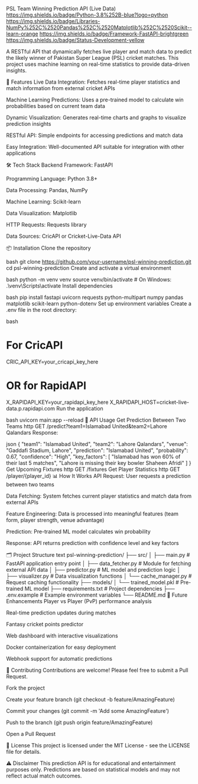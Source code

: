 PSL Team Winning Prediction API (Live Data)
https://img.shields.io/badge/Python-3.8%252B-blue?logo=python
https://img.shields.io/badge/Libraries-NumPy%252C%2520Pandas%252C%2520Matplotlib%252C%2520Scikit--learn-orange
https://img.shields.io/badge/Framework-FastAPI-brightgreen
https://img.shields.io/badge/Status-Development-yellow

A RESTful API that dynamically fetches live player and match data to predict the likely winner of Pakistan Super League (PSL) cricket matches. This project uses machine learning on real-time statistics to provide data-driven insights.

🚀 Features
Live Data Integration: Fetches real-time player statistics and match information from external cricket APIs

Machine Learning Predictions: Uses a pre-trained model to calculate win probabilities based on current team data

Dynamic Visualization: Generates real-time charts and graphs to visualize prediction insights

RESTful API: Simple endpoints for accessing predictions and match data

Easy Integration: Well-documented API suitable for integration with other applications

🛠️ Tech Stack
Backend Framework: FastAPI

Programming Language: Python 3.8+

Data Processing: Pandas, NumPy

Machine Learning: Scikit-learn

Data Visualization: Matplotlib

HTTP Requests: Requests library

Data Sources: CricAPI or Cricket-Live-Data API

📦 Installation
Clone the repository

bash
git clone https://github.com/your-username/psl-winning-prediction.git
cd psl-winning-prediction
Create and activate a virtual environment

bash
python -m venv venv
source venv/bin/activate  # On Windows: .\venv\Scripts\activate
Install dependencies

bash
pip install fastapi uvicorn requests python-multipart numpy pandas matplotlib scikit-learn python-dotenv
Set up environment variables
Create a .env file in the root directory:

bash
# For CricAPI
CRIC_API_KEY=your_cricapi_key_here

# OR for RapidAPI
X_RAPIDAPI_KEY=your_rapidapi_key_here
X_RAPIDAPI_HOST=cricket-live-data.p.rapidapi.com
Run the application

bash
uvicorn main:app --reload
🚦 API Usage
Get Prediction Between Two Teams
http
GET /predict?team1=Islamabad United&team2=Lahore Qalandars
Response:

json
{
  "team1": "Islamabad United",
  "team2": "Lahore Qalandars",
  "venue": "Gaddafi Stadium, Lahore",
  "prediction": "Islamabad United",
  "probability": 0.67,
  "confidence": "High",
  "key_factors": [
    "Islamabad has won 60% of their last 5 matches",
    "Lahore is missing their key bowler Shaheen Afridi"
  ]
}
Get Upcoming Fixtures
http
GET /fixtures
Get Player Statistics
http
GET /player/{player_id}
📊 How It Works
API Request: User requests a prediction between two teams

Data Fetching: System fetches current player statistics and match data from external APIs

Feature Engineering: Data is processed into meaningful features (team form, player strength, venue advantage)

Prediction: Pre-trained ML model calculates win probability

Response: API returns prediction with confidence level and key factors

🗂️ Project Structure
text
psl-winning-prediction/
├── src/
│   ├── main.py                 # FastAPI application entry point
│   ├── data_fetcher.py         # Module for fetching external API data
│   ├── predictor.py            # ML model and prediction logic
│   ├── visualizer.py           # Data visualization functions
│   └── cache_manager.py        # Request caching functionality
├── models/
│   └── trained_model.pkl       # Pre-trained ML model
├── requirements.txt            # Project dependencies
├── .env.example               # Example environment variables
└── README.md
🔮 Future Enhancements
Player vs Player (PvP) performance analysis

Real-time prediction updates during matches

Fantasy cricket points predictor

Web dashboard with interactive visualizations

Docker containerization for easy deployment

Webhook support for automatic predictions

🤝 Contributing
Contributions are welcome! Please feel free to submit a Pull Request.

Fork the project

Create your feature branch (git checkout -b feature/AmazingFeature)

Commit your changes (git commit -m 'Add some AmazingFeature')

Push to the branch (git push origin feature/AmazingFeature)

Open a Pull Request

📄 License
This project is licensed under the MIT License - see the LICENSE file for details.

⚠️ Disclaimer
This prediction API is for educational and entertainment purposes only. Predictions are based on statistical models and may not reflect actual match outcomes.
